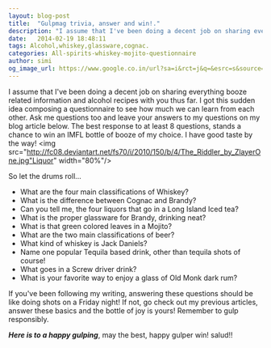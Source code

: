 ```yaml
---
layout: blog-post
title:  "Gulpmag trivia, answer and win!."
description: "I assume that I've been doing a decent job on sharing everything booze related information and alcohol recipes with you thus far. I got this sudden idea composing a questionnaire to see how much  we can learn from each other. Ask me questions too and leave your answers to my questions on my blog article below. The best response to at least 8 questions, stands a chance to win an IMFL bottle of booze of my choice."
date:   2014-02-19 18:48:11
tags: Alcohol,whiskey,glassware,cognac.
categories: All-spirits-whiskey-mojito-questionnaire
author: simi
og_image_url: https://www.google.co.in/url?sa=i&rct=j&q=&esrc=s&source=images&cd=&cad=rja&docid=NJeJW1VT5BgNhM&tbnid=Rr2_wSr1VzWFvM:&ved=0CAUQjRw&url=http%3A%2F%2Fbatman.wikia.com%2Fwiki%2FThe_Riddler_(Jim_Carrey)&ei=SHUEU6GoNMjtrAefh4AQ&psig=AFQjCNElI6PTgRDkkbC8qPntl6oAfS7PGg&ust=1392887378316990
---
```

I assume that I've been doing a decent job on sharing everything booze related information and alcohol recipes with you thus far. I got this sudden idea composing a questionnaire to see how much  we can learn from each other. Ask me questions too and leave your answers to my questions on my blog article below. The best response to at least 8 questions, stands a chance to win an IMFL bottle of booze of my choice. I have good taste by the way!
<img src="http://fc08.deviantart.net/fs70/i/2010/150/b/4/The_Riddler_by_ZlayerOne.jpg"Liquor" width="80%"/>

So let the drums roll...

* What are the four main classifications of Whiskey?
* What is the difference between Cognac and Brandy?
* Can you tell me, the four liquors that go in a Long Island Iced tea?
* What is the proper glassware for Brandy, drinking neat?
* What is that green colored leaves in a Mojito?
* What are the two main classifications of beer?
* What kind of whiskey is Jack Daniels?
* Name one popular Tequila based drink, other than tequila shots of course!
* What goes in a Screw driver drink?
* What is your favorite way to enjoy a glass of Old Monk dark rum?

If you've been following my writing, answering these questions should be like doing shots on a Friday night! If not, go check out my previous articles, answer these basics and the bottle of joy is yours! Remember to gulp responsibly.

***Here is to a happy gulping***, may the best, happy gulper win!
salud!! 

